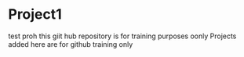 # Project1
test proh
this giit hub repository is for training purposes oonly 
Projects added here are for github training only
